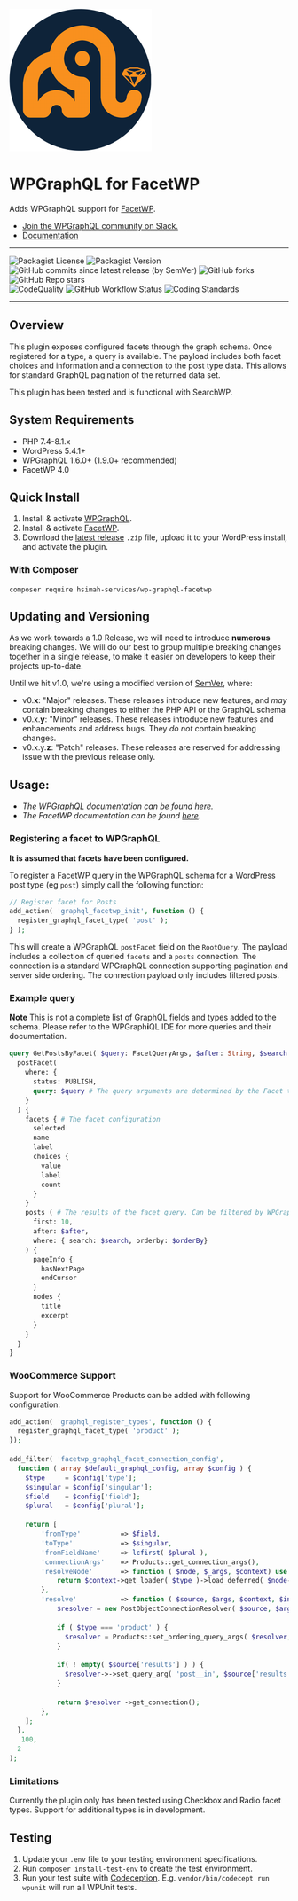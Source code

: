 ![Logo](./logo.png)
# WPGraphQL for FacetWP

Adds WPGraphQL support for [FacetWP](https://facetwp.com/).

* [Join the WPGraphQL community on Slack.](https://join.slack.com/t/wp-graphql/shared_invite/zt-3vloo60z-PpJV2PFIwEathWDOxCTTLA)
* [Documentation](#usage)
-----

![Packagist License](https://img.shields.io/packagist/l/hsimah-services/wp-graphql-facetwp?color=green) ![Packagist Version](https://img.shields.io/packagist/v/hsimah-services/wp-graphql-facetwp?label=stable) ![GitHub commits since latest release (by SemVer)](https://img.shields.io/github/commits-since/hsimah-services/wp-graphql-facetwp/0.4.2) ![GitHub forks](https://img.shields.io/github/forks/hsimah-services/wp-graphql-facetwp?style=social) ![GitHub Repo stars](https://img.shields.io/github/stars/hsimah-services/wp-graphql-facetwp?style=social)<br />
![CodeQuality](https://img.shields.io/github/actions/workflow/status/hsimah-services/wp-graphql-facetwp/code-quality.yml?branch=develop&label=Code%20Quality)
![GitHub Workflow Status](https://img.shields.io/github/actions/workflow/status/hsimah-services/wp-graphql-facetwp/integration-testing.yml?branch=develop&label=Integration%20Testing)
![Coding Standards](https://img.shields.io/github/actions/workflow/status/hsimah-services/wp-graphql-facetwp/code-standard.yml?branch=develop&label=WordPress%20Coding%20Standards)

-----
## Overview

This plugin exposes configured facets through the graph schema. Once registered for a type, a query is available. The payload includes both facet choices and information and a connection to the post type data. This allows for standard GraphQL pagination of the returned data set.

This plugin has been tested and is functional with SearchWP.

## System Requirements

* PHP 7.4-8.1.x
* WordPress 5.4.1+
* WPGraphQL 1.6.0+ (1.9.0+ recommended)
* FacetWP 4.0

## Quick Install

1. Install & activate [WPGraphQL](https://www.wpgraphql.com/).
2. Install & activate [FacetWP](https://facetwp.com/).
3. Download the [latest release](https://github.com/hsimah-services/wp-graphql-facetwp/releases) `.zip` file, upload it to your WordPress install, and activate the plugin.

### With Composer

```console
composer require hsimah-services/wp-graphql-facetwp
```
## Updating and Versioning

As we work towards a 1.0 Release, we will need to introduce **numerous** breaking changes. We will do our best to group multiple breaking changes together in a single release, to make it easier on developers to keep their projects up-to-date.

Until we hit v1.0, we're using a modified version of [SemVer](https://semver.org/), where:

* v0.**x**: "Major" releases. These releases introduce new features, and _may_ contain breaking changes to either the PHP API or the GraphQL schema
* v0.x.**y**: "Minor" releases. These releases introduce new features and enhancements and address bugs. They _do not_ contain breaking changes.
* v0.x.y.**z**: "Patch" releases. These releases are reserved for addressing issue with the previous release only.

## Usage:

- _The WPGraphQL documentation can be found [here](https://docs.wpgraphql.com)._ <br />
- _The FacetWP documentation can be found [here](https://facetwp.com/documentation/)._

### Registering a facet to WPGraphQL

**It is assumed that facets have been configured.**

To register a FacetWP query in the WPGraphQL schema for a WordPress post type (eg `post`) simply call the following function:

```php
// Register facet for Posts
add_action( 'graphql_facetwp_init', function () {
  register_graphql_facet_type( 'post' );
} );
```

This will create a WPGraphQL `postFacet` field on the `RootQuery`. The payload includes a collection of queried `facets` and a `posts` connection. The connection is a standard WPGraphQL connection supporting pagination and server side ordering. The connection payload only includes filtered posts.

### Example query


**Note** This is not a complete list of GraphQL fields and types added to the schema. Please refer to the WPGraph<strong>i</strong>QL IDE for more queries and their documentation.

```graphql
query GetPostsByFacet( $query: FacetQueryArgs, $after: String, $search: String, $orderBy: [PostObjectsConnectionOrderbyInput] ) {
  postFacet(
    where: { 
      status: PUBLISH,
      query: $query # The query arguments are determined by the Facet type.
    }
  ) {
    facets { # The facet configuration
      selected
      name
      label
      choices {
        value
        label
        count
      }
    }
    posts ( # The results of the facet query. Can be filtered by WPGraphQL connection where args 
      first: 10,
      after: $after,
      where: { search: $search, orderby: $orderBy}
    ) {
      pageInfo {
        hasNextPage
        endCursor
      }
      nodes {
        title
        excerpt
      }
    }
  }
}
```

### WooCommerce Support

Support for WooCommerce Products can be added with following configuration:

```php
add_action( 'graphql_register_types', function () {
  register_graphql_facet_type( 'product' );
});

add_filter( 'facetwp_graphql_facet_connection_config', 
  function ( array $default_graphql_config, array $config ) {
    $type     = $config['type'];
    $singular = $config['singular'];
    $field    = $config['field'];
    $plural   = $config['plural'];

    return [
        'fromType'          => $field,
        'toType'            => $singular,
        'fromFieldName'     => lcfirst( $plural ),
        'connectionArgs'    => Products::get_connection_args(),
        'resolveNode'       => function ( $node, $_args, $context) use ( $type ) {
            return $context->get_loader( $type )->load_deferred( $node->ID );
        },
        'resolve'           => function ( $source, $args, $context, $info ) use ( $type ) {
            $resolver = new PostObjectConnectionResolver( $source, $args, $context, $info, $type);

            if ( $type === 'product' ) {
              $resolver = Products::set_ordering_query_args( $resolver, $args );
            }

            if( ! empty( $source['results'] ) ) {
              $resolver->->set_query_arg( 'post__in', $source['results'] );
            }

            return $resolver ->get_connection();
        },
    ];
  },
   100,
  2
);
```

### Limitations
Currently the plugin only has been tested using Checkbox and Radio facet types. Support for additional types is in development.

## Testing

1. Update your `.env` file to your testing environment specifications.
2. Run `composer install-test-env` to create the test environment.
3. Run your test suite with [Codeception](https://codeception.com/docs/02-GettingStarted#Running-Tests).
E.g. `vendor/bin/codecept run wpunit` will run all WPUnit tests.
